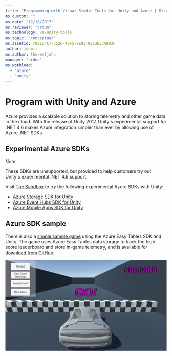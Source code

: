 ```yaml
---
title: "Programming with Visual Studio Tools for Unity and Azure | Microsoft Docs"
ms.custom: ""
ms.date: "12/18/2017"
ms.reviewer: "crdun"
ms.technology: vs-unity-tools
ms.topic: "conceptual"
ms.assetid: 7921D4C7-5526-42F5-8E03-82D3E33A893F
author: johmil
ms.author: therealjohn
manager: "crdun"
ms.workload:
  - "azure"
  - "unity"
---
```


# Program with Unity and Azure

Azure provides a scalable solution to storing telemetry and other game data in the cloud. With the release of Unity 2017, Unity's experimental support for .NET 4.6 makes Azure integration simpler than ever by allowing use of Azure .NET SDKs.

## Experimental Azure SDKs

> [!NOTE]
> These SDKs are unsupported, but provided to help customers try out Unity's experimental .NET 4.6 support.

Visit [The Sandbox](/sandbox/) to try the following experimental Azure SDKs with Unity:

* [Azure Storage SDK for Unity](https://aka.ms/azstoragegamedev)
* [Azure Event Hubs SDK for Unity](https://aka.ms/azeventhubsgamedev)
* [Azure Mobile Apps SDK for Unity](https://aka.ms/azmobileappsgamedev)

## Azure SDK sample

There is also a [simple sample game](https://aka.ms/azmobileappsracer)
using the Azure Easy Tables SDK and Unity. The game uses Azure Easy Tables data storage to track the high score leaderboard and store in-game telemetry, and is available for [download from GitHub](https://aka.ms/azsamples-unity).

![Sample game screenshot](media/vstu_azure-test-sample-game-image2.png)
